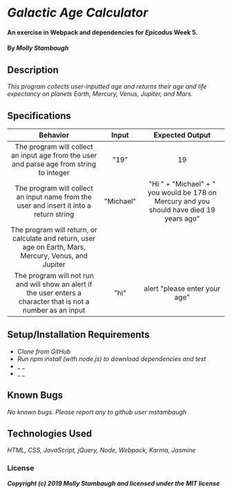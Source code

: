 
# _Galactic Age Calculator_

#### An exercise in Webpack and dependencies for _**Epicodus**_ Week 5.

#### By _**Molly Stambaugh**_

## Description

_This program collects user-inputted age and returns their age and life expectancy on planets Earth, Mercury, Venus, Jupiter, and Mars._

## Specifications

| Behavior | Input | Expected Output |
|:-:|:-:|:-:|
|The program  will collect an input age from the user and parse age from string to  integer| "19" | 19 |
|The program will collect an input name from the user and insert it into a return string  | "Michael" | "Hi " + "Michael" + " you would be 178 on Mercury and you should have died 19 years ago"|
|The program will return, or calculate and return, user age on Earth, Mars, Mercury, Venus, and Jupiter |||
|The program will not run and will show an alert if the user enters a character that is not a number as an input| "hi" | alert "please enter your age" |


## Setup/Installation Requirements

* _Clone from GitHub_
* _Run npm install (with node.js) to download dependencies and test_
* _ _
* _ _


## Known Bugs

_No known bugs. Please report any to github user mstambaugh_



## Technologies Used

_HTML, CSS, JavaScript, jQuery, Node, Webpack, Karma, Jasmine_

### License


**_Copyright (c) 2019 Molly Stambaugh and licensed under the MIT license_**

